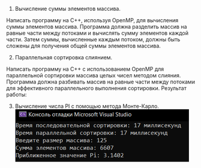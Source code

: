 1. Вычисление суммы элементов массива.

Написать программу на C++, используя OpenMP, для вычисления суммы элементов массива. Программа должна разделить массив на равные части между потоками и вычислять сумму элементов каждой части. Затем суммы, вычисленные каждым потоком, должны быть сложены для получения общей суммы элементов массива.

2. Параллельная сортировка слиянием.

Написать программу на C++ с использованием OpenMP для параллельной сортировки массива целых чисел методом слияния. Программа должна разбивать массив на равные части между потоками для эффективного параллельного выполнения сортировки.
Результат работы:

3. Вычисление числа PI c помощью метода Монте-Карло.
![Res](https://raw.githubusercontent.com/dimandjdi/practice/main/06_03/06.png)
